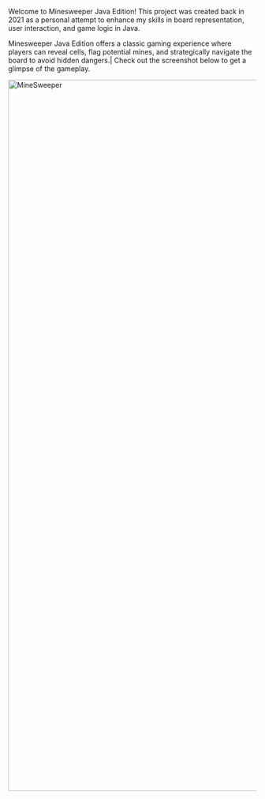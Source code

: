 Welcome to Minesweeper Java Edition! This project was created back in 2021 as a personal attempt to enhance my skills in board representation, user interaction, and game logic in Java. 

Minesweeper Java Edition offers a classic gaming experience where players can reveal cells, flag potential mines, and strategically navigate the board to avoid hidden dangers.|
Check out the screenshot below to get a glimpse of the gameplay.


<img width="1440" alt="MineSweeper" src="https://github.com/rashres/Minesweeper/assets/161265688/6b321170-a4ee-4e72-9132-382bc62881b5">
